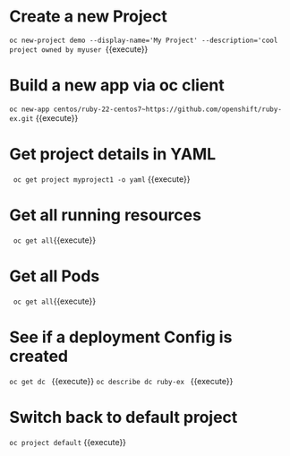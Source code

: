 # Create a new Project 

`oc new-project demo --display-name='My Project' --description='cool project owned by myuser `{{execute}}

# Build a new app via oc client 
`oc new-app centos/ruby-22-centos7~https://github.com/openshift/ruby-ex.git` {{execute}}

# Get project details in YAML
` oc get project myproject1 -o yaml` {{execute}}

# Get all running resources 
` oc get all`{{execute}}

# Get all Pods
` oc get all`{{execute}}

# See if a deployment Config is created 
`oc get dc ` {{execute}}
`oc describe dc ruby-ex ` {{execute}}

# Switch back to default project

`oc project default` {{execute}}
